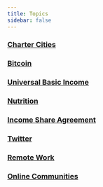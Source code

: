 ```yaml
---
title: Topics
sidebar: false
---
```

### [Charter Cities](/https://wisdomcurated.com/charter-cities/)
    
### [Bitcoin](/https://wisdomcurated.com/bitcoin/)
 
### [Universal Basic Income](/https://wisdomcurated.com/ubi/)
 
### [Nutrition](/https://wisdomcurated.com/nutrition/)
 
### [Income Share Agreement](/https://wisdomcurated.com/isa/)
 
### [Twitter](/https://wisdomcurated.com/twitter/)
 
### [Remote Work](/https://wisdomcurated.com/remote-work/)
 
### [Online Communities](/https://wisdomcurated.com/online-communities/)
 

